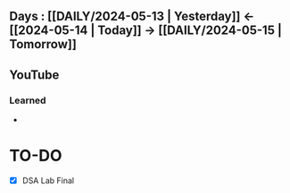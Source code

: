 ## Days : [[DAILY/2024-05-13 | Yesterday]]  <- [[2024-05-14 | Today]]  -> [[DAILY/2024-05-15 | Tomorrow]]


## YouTube


### Learned
- 

# TO-DO

- [x] DSA Lab Final